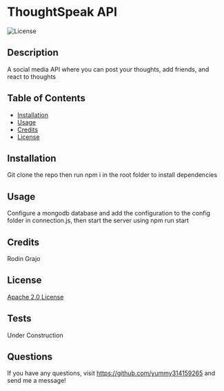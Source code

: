 
  # ThoughtSpeak API 
  ![License](https://img.shields.io/badge/License-Apache%202.0-blue.svg)

  ## Description
  
  A social media API where you can post your thoughts, add friends, and react to thoughts
  
  ## Table of Contents
  
  - [Installation](#installation)
  - [Usage](#usage)
  - [Credits](#credits)
  - [License](#license)
  
  ## Installation
  
  Git clone the repo then run npm i in the root folder to install dependencies
  
  ## Usage
  
  Configure a mongodb database and add the configuration to the config folder in connection.js, then start the server using npm run start
  
  ## Credits
  
  Rodin Grajo
  
  ## License

  [Apache 2.0 License](https://opensource.org/licenses/Apache-2.0)

  ## Tests
  
  Under Construction
  
  ## Questions
  If you have any questions, visit https://github.com/yummy314159265 and send me a message!

